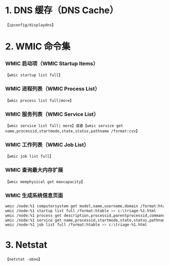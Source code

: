 # 1. DNS 缓存（DNS Cache）
` 【ipconfig/displaydns】 `
# 2. WMIC 命令集
### WMIC 启动项（WMIC Startup Items）
` 【wmic startup list full】 `
### WMIC 进程列表（WMIC Process List）
` 【wmic process list full|more】 `
### WMIC 服务列表（WMIC Service List）
` 【wmic service list full| more】或者【wmic service get name,processid,startmode,state,status,pathname /format:csv】 `
### WMIC 工作列表（WMIC Job List）
` 【wmic job list full】 `
### WMIC 查询最大内存扩展
` 【wmic memphysical get maxcapacity】 `
### WMIC 生成系统信息页面
```bash
wmic /node:%1 computersystem get model,name,username,domain /format:htable > c:\triage-%1.html
wmic /node:%1 startup list full /format:htable >> c:\triage-%1.html
wmic /node:%1 process get description,processid,parentprocessid,commandline /format:htable >> c:\triage-%1.html
wmic /node:%1 service get name,processid,startmode,state,status,pathname /format:htable >> c:\triage-%1.html
wmic /node:%1 job list full /format:htable >> c:\triage-%1.html
```
# 3. Netstat
` 【netstat -abno】 `
